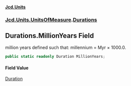 #### [Jcd.Units](index 'index')
### [Jcd.Units.UnitsOfMeasure](Jcd.Units.UnitsOfMeasure 'Jcd.Units.UnitsOfMeasure').[Durations](Durations 'Jcd.Units.UnitsOfMeasure.Durations')

## Durations.MillionYears Field

million years defined such that: millennium = Myr × 1000.0.

```csharp
public static readonly Duration MillionYears;
```

#### Field Value
[Duration](Duration 'Jcd.Units.UnitTypes.Duration')